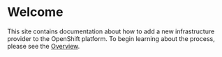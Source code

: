 # Welcome

This site contains documentation about how to add a new infrastructure provider
to the OpenShift platform. To begin learning about the process, please see the
[Overview](overview.md).
